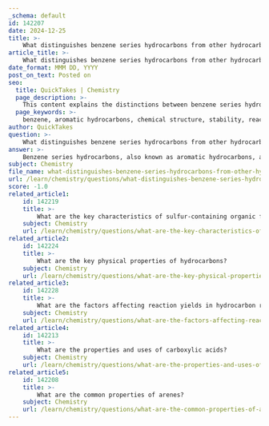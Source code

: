 ```yaml
---
_schema: default
id: 142207
date: 2024-12-25
title: >-
    What distinguishes benzene series hydrocarbons from other hydrocarbons?
article_title: >-
    What distinguishes benzene series hydrocarbons from other hydrocarbons?
date_format: MMM DD, YYYY
post_on_text: Posted on
seo:
  title: QuickTakes | Chemistry
  page_description: >-
    This content explains the distinctions between benzene series hydrocarbons (aromatic hydrocarbons) and other hydrocarbons, focusing on their unique structural properties, stability, reactivity, chemical characteristics, and examples.
  page_keywords: >-
    benzene, aromatic hydrocarbons, chemical structure, stability, reactivity, chemical properties, toxicity, benzene ring, delocalization, aliphatic hydrocarbons, substitution reactions, resonance hybrid, hydrocarbons, environmental health
author: QuickTakes
question: >-
    What distinguishes benzene series hydrocarbons from other hydrocarbons?
answer: >-
    Benzene series hydrocarbons, also known as aromatic hydrocarbons, are distinguished from other hydrocarbons primarily by their unique structural and chemical properties. Here are the key differences:\n\n1. **Structure**: Aromatic hydrocarbons, such as benzene (C₆H₆), possess a special six-carbon ring known as a benzene ring. This ring structure is characterized by alternating single and double bonds, which can be better described using the resonance hybrid concept. In contrast, aliphatic hydrocarbons consist of linear or branched chains without any ring structures.\n\n2. **Stability and Reactivity**: Benzene and other aromatic compounds exhibit a high degree of stability due to the delocalization of electrons within the benzene ring. This stability makes them less reactive than alkenes and alkynes, which are unsaturated hydrocarbons. For example, while alkenes readily undergo addition reactions, benzene typically undergoes substitution reactions, preserving its aromatic structure.\n\n3. **Chemical Properties**: Aromatic hydrocarbons have distinct physical and chemical properties compared to aliphatic hydrocarbons. They often have lower hydrogen-to-carbon ratios and can exhibit unique reactivity patterns due to their resonance stability. Additionally, many aromatic compounds are known for their pleasant odors, which is why the term "aromatic" was originally used.\n\n4. **Examples**: Benzene is the simplest aromatic hydrocarbon and serves as the parent compound for many other aromatic compounds, such as toluene, xylene, naphthalene, and anthracene. In contrast, aliphatic hydrocarbons include compounds like hexane, which do not have the aromatic ring structure.\n\n5. **Toxicity**: Some aromatic hydrocarbons, including benzene, are known to be toxic and carcinogenic, which is a significant concern in terms of environmental and health regulations. This is in contrast to many aliphatic hydrocarbons, which may not have the same level of toxicity.\n\nIn summary, the presence of a benzene ring, the stability due to electron delocalization, and the unique chemical properties are what primarily distinguish benzene series hydrocarbons from other types of hydrocarbons.
subject: Chemistry
file_name: what-distinguishes-benzene-series-hydrocarbons-from-other-hydrocarbons.md
url: /learn/chemistry/questions/what-distinguishes-benzene-series-hydrocarbons-from-other-hydrocarbons
score: -1.0
related_article1:
    id: 142219
    title: >-
        What are the key characteristics of sulfur-containing organic functions like thiols and thioethers?
    subject: Chemistry
    url: /learn/chemistry/questions/what-are-the-key-characteristics-of-sulfurcontaining-organic-functions-like-thiols-and-thioethers
related_article2:
    id: 142224
    title: >-
        What are the key physical properties of hydrocarbons?
    subject: Chemistry
    url: /learn/chemistry/questions/what-are-the-key-physical-properties-of-hydrocarbons
related_article3:
    id: 142228
    title: >-
        What are the factors affecting reaction yields in hydrocarbon reactions?
    subject: Chemistry
    url: /learn/chemistry/questions/what-are-the-factors-affecting-reaction-yields-in-hydrocarbon-reactions
related_article4:
    id: 142213
    title: >-
        What are the properties and uses of carboxylic acids?
    subject: Chemistry
    url: /learn/chemistry/questions/what-are-the-properties-and-uses-of-carboxylic-acids
related_article5:
    id: 142208
    title: >-
        What are the common properties of arenes?
    subject: Chemistry
    url: /learn/chemistry/questions/what-are-the-common-properties-of-arenes
---
```


&nbsp;